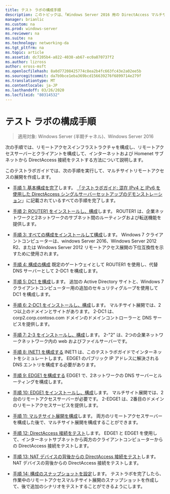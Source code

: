 ```yaml
---
title: テスト ラボの構成手順
description: このトピックは、「Windows Server 2016 用の DirectAccess マルチサイト展開のテストラボガイド」の一部です。
manager: brianlic
ms.custom: na
ms.prod: windows-server
ms.reviewer: na
ms.suite: na
ms.technology: networking-da
ms.tgt_pltfrm: na
ms.topic: article
ms.assetid: dc7205b4-a822-4038-ab67-ec0a870737f2
ms.author: lizross
author: eross-msft
ms.openlocfilehash: 8a0d77208425774c8ea2b4fc663fc43e2a02ee5b
ms.sourcegitcommit: da7b9bce1eba369bcd156639276f6899714e279f
ms.translationtype: MT
ms.contentlocale: ja-JP
ms.lasthandoff: 03/26/2020
ms.locfileid: "80314532"
---
```

# <a name="steps-for-configuring-the-test-lab"></a>テスト ラボの構成手順

>適用対象: Windows Server (半期チャネル)、Windows Server 2016

次の手順では、リモートアクセスインフラストラクチャを構成し、リモートアクセスサーバーとクライアントを構成して、インターネットおよび Homenet サブネットから DirectAccess 接続をテストする方法について説明します。  
  
このテストラボガイドでは、次の手順を実行して、マルチサイトリモートアクセスの展開を作成します。  
  
-   [手順 1: 基本構成を完了](assetId:///9eb4a9ba-9118-4ea3-8963-e643ec81c3ed)します。 [「テストラボガイド: 混在 IPv4 と IPv6 を使用した DirectAccess シングルサーバーセットアップのデモンストレーション](https://go.microsoft.com/fwlink/p/?LinkId=237004)」に記載されているすべての手順を完了します。  
  
-   [手順 2: ROUTER1 をインストールし、構成](assetId:///e4b1a298-d5b0-410e-970b-c5358a9378f9)します。 ROUTER1 は、企業ネットワークと2ネットワークのサブネット間のルーティングおよび転送機能を提供します。  
  
-   [手順 3: すべての構成をインストールして構成](assetId:///6cbee1b5-f6f6-443f-8fa9-31cc5c05a0ee)します。 Windows 7 クライアントコンピューターは、windows Server 2016、Windows Server 2012 R2、または Windows Server 2012 リモートアクセス展開の下位互換性を示すために使用されます。  
  
-   [手順 4: 構成の構成](assetId:///a0ee655e-c01e-4bf3-a7b3-064e9614f810) 既定のゲートウェイとして ROUTER1 を使用し、代替 DNS サーバーとして 2-DC1 を構成します。  
  
-   [手順 5: DC1 を構成](assetId:///205ca795-93ce-4e53-aa6b-b44c87f0e14a)します。 追加の Active Directory サイトと、Windows 7 クライアントコンピューター用の追加のセキュリティグループを使用して DC1 を構成します。  
  
-   [手順 6: 2-DC1 をインストールし、構成](assetId:///16752f61-edbf-4ff4-9d7a-e2077b66a127)します。 マルチサイト展開では、2つ以上のドメインとサイトがあります。 2-DC1 は、corp2.corp.contoso.com ドメインのドメインコントローラーと DNS サービスを提供します。  
  
-   [手順 7: 2-3 をインストールし、構成](assetId:///7d04b54e-590a-4d33-9766-415789859f29)します。 2-"2" は、2つの企業ネットワークネットワーク内の web およびファイルサーバーです。  
  
-   [手順 8: INET1 を構成する](assetId:///8ecc0b63-8626-4939-8d26-3d51d051d231) INET1 は、このテストラボガイドでインターネットをシミュレートします。 EDGE1 のパブリック IP アドレスに解決される DNS エントリを構成する必要があります。  
  
-   [手順 9: EDGE1 を構成する](assetId:///562744dc-30f6-42fa-bd5f-60a013b2179e) EDGE1 で、2ネットワークの DNS サーバーとルーティングを構成します。  
  
-   [手順 10: EDGE1 をインストールし、構成](assetId:///1938c4f3-ca96-475d-9f2e-6bea3b7a4130)します。 マルチサイト展開では、2台のリモートアクセスサーバーが必要です。 2-EDGE1 は、2番目のドメインのリモートアクセスサービスを提供します。  
  
-   [手順 11: マルチサイト展開を構成](assetId:///537e4b68-043f-49c9-94d8-15ce8c4b18e2)します。 両方のリモートアクセスサーバーを構成した後で、マルチサイト展開を構成することができます。  
  
-   [手順 12: DirectAccess 接続をテスト](assetId:///aa293b5d-4b6f-4004-95f3-0ab54804b15c)します。 EDGE1 と EDGE1 を使用して、インターネットサブネットから両方のクライアントコンピューターからの DirectAccess 接続をテストします。  
  
-   [手順 13: NAT デバイスの背後からの DirectAccess 接続をテスト](assetId:///41f8195b-00a1-4991-9db8-3703514dbe0c)します。 NAT デバイスの背後からの DirectAccess 接続をテストします。  
  
-   [手順 14: 構成のスナップショットを設定](assetId:///7b56d5c9-c334-463e-9e29-d652ca110d84)します。 テストラボを完了したら、作業中のリモートアクセスマルチサイト展開のスナップショットを作成して、後で追加のシナリオをテストすることができるようにします。  
  


